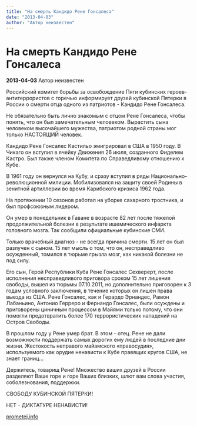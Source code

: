 ```yaml
---
title: "На смерть Кандидо Рене Гонсалеса"
date: "2013-04-03"
author: "Автор неизвестен"
---
```


# На смерть Кандидо Рене Гонсалеса

**2013-04-03** Автор неизвестен

Российский комитет борьбы за освобождение Пяти кубинских героев-антитеррористов с горечью информирует друзей кубинской Пятерки в России о смерти отца одного из патриотов - Кандидо Рене Гонсалеса.

Не обязательно быть лично знакомым с отцом Рене Гонсалеса, чтобы понять, что он был замечательным человеком. Вырастить сына человеком высочайшего мужества, патриотом родной страны мог только НАСТОЯЩИЙ человек.

Кандидо Рене Гонсалес Кастильо эмигрировал в США в 1950 году. В Чикаго он вступил в ячейку Движения 26 июля, созданного Фиделем Кастро. Был также членом Комитета по Справедливому отношению к Кубе.

В 1961 году он вернулся на Кубу, и сразу вступил в ряды Национально-революционной милиции. Мобилизовался на защиту своей Родины в зенитной артиллерии во время Карибского кризиса 1962 года.

На протяжении 10 сезонов работал на уборке сахарного тростника, и был профсоюзным лидером.

Он умер в понедельник в Гаване в возрасте 82 лет после тяжелой продолжительной болезни в результате ишемического инфаркта головного мозга. Так сообщили официальные кубинские СМИ.

Только врачебный диагноз - не всегда причина смерти. 15 лет он был разлучен с сыном. 15 лет мысль о том, что он, несправедливо осужденный, томился в тюрьме грызла мозг, как никакой болезни не под силу.

Его сын, Герой Республики Куба Рене Гонсалес Сехверерт, после исполнения несправедливого приговора сроком 15 лет лишения свободы, вышел из тюрьмы 07.10.2011, но дополнительно приговорен к 3 годам условного заключения, в течение которых он лишен права выезда из США. Рене Гонсалес, как и Герардо Эрнандес, Рамон Лабаньино, Антонио Герреро и Фернандо Гонсалес, были осуждены и приговорены циничным процессом в Майями только потому, что они помогли предотвратить более 170 террористических нападений на Остров Свободы.

В прошлом году у Рене умер брат. В этом - отец. Рене не дали возможности поддержать самых дорогих ему людей в последние дни жизни. Жестокость неправого майамского «правосудия», используемого как орудие ненависти к Кубе правящих кругов США, не знает границ...

Держитесь, товарищ Рене! Множество ваших друзей в России разделяют Ваше горе и горе Ваших близких, шлют вам слова участия, соболезнования, поддержки.

СВОБОДУ КУБИНСКОЙ ПЯТЕРКИ!

НЕТ - ДИКТАТУРЕ НЕНАВИСТИ!

[prometej.info](http://prometej.info/new/mir/4676-rene-gonzalez-y-candido.html)